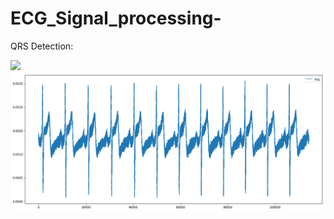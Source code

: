 # ECG_Signal_processing-
QRS Detection:

![](https://en.wikipedia.org/wiki/Butterworth_filter/bbb)
![](images/ecg.png)
